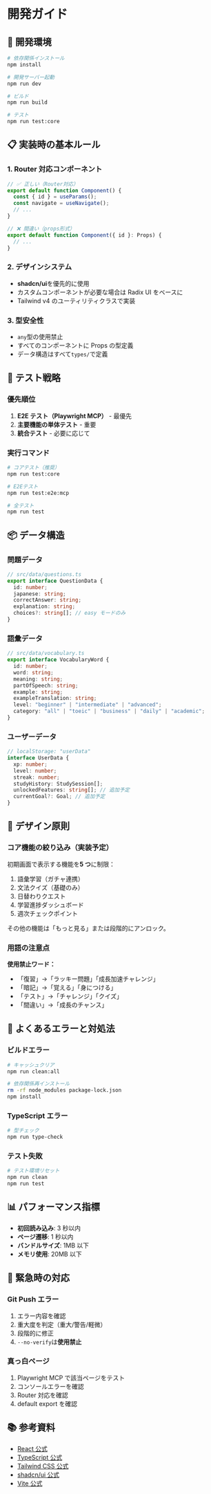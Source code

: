 # 開発ガイド

## 🚀 開発環境

```bash
# 依存関係インストール
npm install

# 開発サーバー起動
npm run dev

# ビルド
npm run build

# テスト
npm run test:core
```

## 📋 実装時の基本ルール

### 1. Router 対応コンポーネント

```typescript
// ✅ 正しい（Router対応）
export default function Component() {
  const { id } = useParams();
  const navigate = useNavigate();
  // ...
}

// ❌ 間違い（props形式）
export default function Component({ id }: Props) {
  // ...
}
```

### 2. デザインシステム

- **shadcn/ui**を優先的に使用
- カスタムコンポーネントが必要な場合は Radix UI をベースに
- Tailwind v4 のユーティリティクラスで実装

### 3. 型安全性

- `any`型の使用禁止
- すべてのコンポーネントに Props の型定義
- データ構造はすべて`types/`で定義

## 🧪 テスト戦略

### 優先順位

1. **E2E テスト（Playwright MCP）** - 最優先
2. **主要機能の単体テスト** - 重要
3. **統合テスト** - 必要に応じて

### 実行コマンド

```bash
# コアテスト（推奨）
npm run test:core

# E2Eテスト
npm run test:e2e:mcp

# 全テスト
npm run test
```

## 📦 データ構造

### 問題データ

```typescript
// src/data/questions.ts
export interface QuestionData {
  id: number;
  japanese: string;
  correctAnswer: string;
  explanation: string;
  choices?: string[]; // easy モードのみ
}
```

### 語彙データ

```typescript
// src/data/vocabulary.ts
export interface VocabularyWord {
  id: number;
  word: string;
  meaning: string;
  partOfSpeech: string;
  example: string;
  exampleTranslation: string;
  level: "beginner" | "intermediate" | "advanced";
  category: "all" | "toeic" | "business" | "daily" | "academic";
}
```

### ユーザーデータ

```typescript
// localStorage: "userData"
interface UserData {
  xp: number;
  level: number;
  streak: number;
  studyHistory: StudySession[];
  unlockedFeatures: string[]; // 追加予定
  currentGoal?: Goal; // 追加予定
}
```

## 🎨 デザイン原則

### コア機能の絞り込み（実装予定）

初期画面で表示する機能を**5 つ**に制限：

1. 語彙学習（ガチャ連携）
2. 文法クイズ（基礎のみ）
3. 日替わりクエスト
4. 学習進捗ダッシュボード
5. 週次チェックポイント

その他の機能は「もっと見る」または段階的にアンロック。

### 用語の注意点

**使用禁止ワード：**

- 「復習」→「ラッキー問題」「成長加速チャレンジ」
- 「暗記」→「覚える」「身につける」
- 「テスト」→「チャレンジ」「クイズ」
- 「間違い」→「成長のチャンス」

## 🔧 よくあるエラーと対処法

### ビルドエラー

```bash
# キャッシュクリア
npm run clean:all

# 依存関係再インストール
rm -rf node_modules package-lock.json
npm install
```

### TypeScript エラー

```bash
# 型チェック
npm run type-check
```

### テスト失敗

```bash
# テスト環境リセット
npm run clean
npm run test
```

## 📊 パフォーマンス指標

- **初回読み込み**: 3 秒以内
- **ページ遷移**: 1 秒以内
- **バンドルサイズ**: 1MB 以下
- **メモリ使用**: 20MB 以下

## 🚨 緊急時の対応

### Git Push エラー

1. エラー内容を確認
2. 重大度を判定（重大/警告/軽微）
3. 段階的に修正
4. `--no-verify`は**使用禁止**

### 真っ白ページ

1. Playwright MCP で該当ページをテスト
2. コンソールエラーを確認
3. Router 対応を確認
4. default export を確認

## 📚 参考資料

- [React 公式](https://react.dev/)
- [TypeScript 公式](https://www.typescriptlang.org/)
- [Tailwind CSS 公式](https://tailwindcss.com/)
- [shadcn/ui 公式](https://ui.shadcn.com/)
- [Vite 公式](https://vitejs.dev/)
